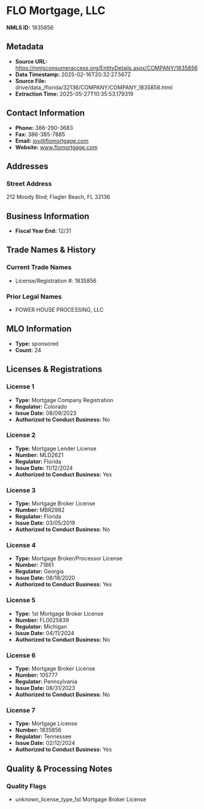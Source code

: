 # FLO Mortgage, LLC

**NMLS ID:** 1835856

## Metadata
- **Source URL:** https://nmlsconsumeraccess.org/EntityDetails.aspx/COMPANY/1835856
- **Data Timestamp:** 2025-02-16T20:32:27.567Z
- **Source File:** drive/data_/florida/32136/COMPANY/COMPANY_1835856.html
- **Extraction Time:** 2025-05-27T10:35:53.179319

## Contact Information
- **Phone:** 386-290-3683
- **Fax:** 386-385-7885
- **Email:** joy@flomortgage.com
- **Website:** www.flomortgage.com

## Addresses
### Street Address
212 Moody Blvd; Flagler Beach, FL 32136

## Business Information
- **Fiscal Year End:** 12/31

## Trade Names & History
### Current Trade Names
- License/Registration #: 1835856

### Prior Legal Names
- POWER HOUSE PROCESSING, LLC

## MLO Information
- **Type:** sponsored
- **Count:** 24

## Licenses & Registrations

### License 1
- **Type:** Mortgage Company Registration
- **Regulator:** Colorado
- **Issue Date:** 08/09/2023
- **Authorized to Conduct Business:** No

### License 2
- **Type:** Mortgage Lender License
- **Number:** MLD2621
- **Regulator:** Florida
- **Issue Date:** 11/12/2024
- **Authorized to Conduct Business:** Yes

### License 3
- **Type:** Mortgage Broker License
- **Number:** MBR2982
- **Regulator:** Florida
- **Issue Date:** 03/05/2019
- **Authorized to Conduct Business:** No

### License 4
- **Type:** Mortgage Broker/Processor License
- **Number:** 71861
- **Regulator:** Georgia
- **Issue Date:** 08/18/2020
- **Authorized to Conduct Business:** Yes

### License 5
- **Type:** 1st Mortgage Broker License
- **Number:** FL0025839
- **Regulator:** Michigan
- **Issue Date:** 04/11/2024
- **Authorized to Conduct Business:** No

### License 6
- **Type:** Mortgage Broker License
- **Number:** 105777
- **Regulator:** Pennsylvania
- **Issue Date:** 08/31/2023
- **Authorized to Conduct Business:** No

### License 7
- **Type:** Mortgage License
- **Number:** 1835856
- **Regulator:** Tennessee
- **Issue Date:** 02/12/2024
- **Authorized to Conduct Business:** Yes

## Quality & Processing Notes
### Quality Flags
- unknown_license_type_1st Mortgage Broker License
